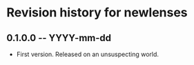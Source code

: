 # Revision history for newlenses

## 0.1.0.0 -- YYYY-mm-dd

* First version. Released on an unsuspecting world.
